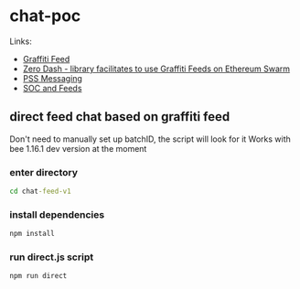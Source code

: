 # chat-poc

Links:

 - [Graffiti Feed](https://github.com/fairDataSociety/FIPs/blob/master/text/0062-graffiti-feed.md)
 - [Zero Dash - library facilitates to use Graffiti Feeds on Ethereum Swarm]()
 - [PSS Messaging](https://docs.ethswarm.org/docs/develop/dapps-on-swarm/pss/)
 - [SOC and Feeds](https://bee-js.ethswarm.org/docs/soc-and-feeds/)


## direct feed chat based on graffiti feed

Don't need to manually set up batchID, the script will look for it
Works with bee 1.16.1 dev version at the moment

### enter directory
```cmd
cd chat-feed-v1
```
### install dependencies
```js
npm install
```

### run direct.js script
```js
npm run direct
```


